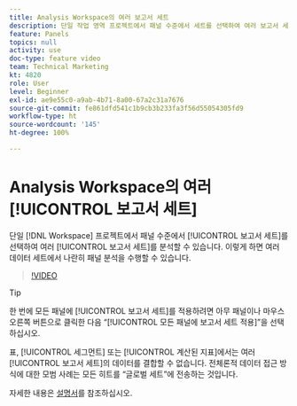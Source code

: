 ```yaml
---
title: Analysis Workspace의 여러 보고서 세트
description: 단일 작업 영역 프로젝트에서 패널 수준에서 세트를 선택하여 여러 보고서 세트를 분석할 수 있습니다. 이렇게 하면 여러 데이터 세트에서 나란히 패널 분석을 수행할 수 있습니다.
feature: Panels
topics: null
activity: use
doc-type: feature video
team: Technical Marketing
kt: 4820
role: User
level: Beginner
exl-id: ae9e55c0-a9ab-4b71-8a00-67a2c31a7676
source-git-commit: fe861dfd541c1b9cb3b233fa3f56d55054305fd9
workflow-type: ht
source-wordcount: '145'
ht-degree: 100%

---
```


# Analysis Workspace의 여러 [!UICONTROL 보고서 세트]

단일 [!DNL Workspace] 프로젝트에서 패널 수준에서 [!UICONTROL 보고서 세트]를 선택하여 여러 [!UICONTROL 보고서 세트]를 분석할 수 있습니다. 이렇게 하면 여러 데이터 세트에서 나란히 패널 분석을 수행할 수 있습니다.

>[!VIDEO](https://video.tv.adobe.com/v/32843/?quality=12)

>[!TIP]
>
> 한 번에 모든 패널에 [!UICONTROL 보고서 세트]를 적용하려면 아무 패널이나 마우스 오른쪽 버튼으로 클릭한 다음 “[!UICONTROL 모든 패널에 보고서 세트 적용]”을 선택하십시오.

표, [!UICONTROL 세그먼트] 또는 [!UICONTROL 계산된 지표]에서는 여러 [!UICONTROL 보고서 세트]의 데이터를 결합할 수 없습니다. 전체론적 데이터 접근 방식에 대한 모범 사례는 모든 히트를 “글로벌 세트”에 전송하는 것입니다.

자세한 내용은 [설명서](https://experienceleague.adobe.com/docs/analytics/analyze/analysis-workspace/build-workspace-project/multiple-report-suites.html)를 참조하십시오.
